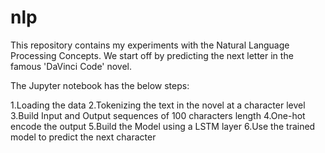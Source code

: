 # nlp
This repository contains my experiments with the Natural Language Processing Concepts. We start off by predicting the next letter in the famous 'DaVinci Code' novel. 

The Jupyter notebook has the below steps:

1.Loading the data
2.Tokenizing the text in the novel at a character level
3.Build Input and Output sequences of 100 characters length
4.One-hot encode the output
5.Build the Model using a LSTM layer
6.Use the trained model to predict the next character
